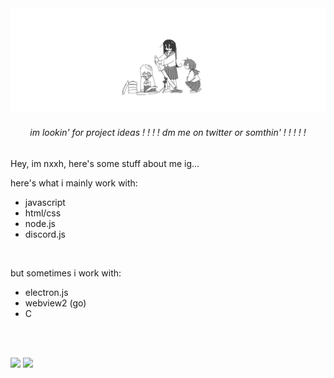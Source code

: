 <img src="./assets/NewBanner.png" alt="banner">
<div align="center"><h6>im lookin' for project ideas ! ! ! ! dm me on twitter or somthin' ! ! ! ! !</h6></div>

Hey, im nxxh, here's some stuff about me ig... <!-- oh yea and you should maybe like look at [this](https://github.com/nxxh447/) or something... -->

here's what i mainly work with:
- javascript
- html/css
- node.js
- discord.js

<br>

but sometimes i work with:
- electron.js
- webview2 (go)
- C

 <br><br>

[![](https://github-readme-stats.vercel.app/api/top-langs/?username=nxxh447&layout=compact&card_width=1000)](https://github.com/anuraghazra/github-readme-stats)
[![](https://activity-graph.herokuapp.com/graph?username=nxxh447&bg_color=0D1117&hide_border=true&color=4B8DDA&line=4B8DDA&point=FFFFFF)](https://github.com/ashutosh00710/github-readme-activity-graph)
